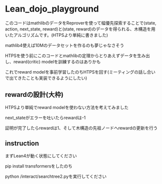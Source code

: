 # Lean_dojo_playground

このコードはmathlibのデータをReproverを使って幅優先探索することで(state, action, next_state, reward)と(state, reward)のデータを得られる、木構造を用いたアルゴリズムです。(HTPSより単純に書きました)

mathlib4使えば10Mのデータセットを作るのも夢じゃなさそう

HTPSを使う前にこのコードとmathlibの定理からとりあえずデータを生み出し、reward(critic) modelを訓練するのはありかも

これでreward modelを事前学習したのちHTPSを回す(ミーティングの話し合いで出てきたことも実装できるようにしたい)

## rewardの設計(大枠)

HTPSより単純でreward modelを使わない方法を考えてみました

next_stateがエラーを吐いたらrewardは-1

証明が完了したらrewardは1、そして木構造の先祖ノードへrewardの更新を行う

## instruction

まずLean4が動く状態にしてください

pip install transformersをしたのち

python /interact/searchtree2.pyを実行してください
